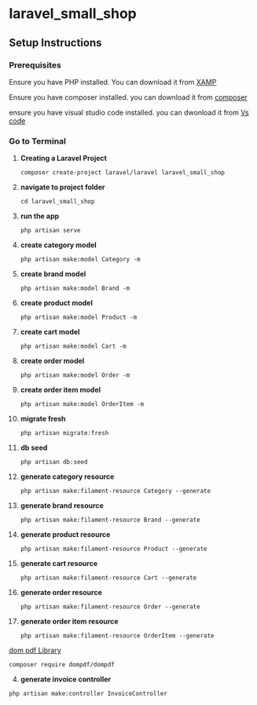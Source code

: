 # laravel_small_shop
 
## Setup Instructions

### Prerequisites

Ensure you have PHP installed. You can download it from [XAMP](https://www.apachefriends.org/)

Ensure you have composer installed. you can download it from [composer](https://getcomposer.org/)

ensure you have visual studio code installed.  you can dwonload it from [Vs code](https://code.visualstudio.com/)

### Go to Terminal 

1. **Creating a Laravel Project**
    ```
    composer create-project laravel/laravel laravel_small_shop
    ```

4. **navigate to project folder**
    ```
    cd laravel_small_shop
    ```

6. **run the app**
    ```
    php artisan serve
    ```


4. **create category model**
    ```
    php artisan make:model Category -m
    ```

4. **create brand model**
    ```
    php artisan make:model Brand -m
    ```

4. **create product model**
    ```
    php artisan make:model Product -m
    ```

4. **create cart model**
    ```
    php artisan make:model Cart -m
    ```

 4. **create order model**
    ```
    php artisan make:model Order -m
    ```

4. **create order item model**

    ```
    php artisan make:model OrderItem -m
    ```   
       
7. **migrate fresh**
    ```
    php artisan migrate:fresh
    ```

8. **db seed**
    ```
    php artisan db:seed
    ```

9. **generate category resource**
    ```
    php artisan make:filament-resource Category --generate
    ```

9. **generate brand resource**
    ```
    php artisan make:filament-resource Brand --generate
    ```

9. **generate product resource**
    ```
    php artisan make:filament-resource Product --generate
    ```

9. **generate cart resource**
    ```
    php artisan make:filament-resource Cart --generate
    ```

9. **generate order resource**
    ```
    php artisan make:filament-resource Order --generate
    ```    

9. **generate order item resource**
    ```
    php artisan make:filament-resource OrderItem --generate
    ``` 

[dom pdf Library](https://github.com/dompdf/dompdf)
```
composer require dompdf/dompdf
```

4. **generate invoice controller**
```
php artisan make:controller InvoiceController
```